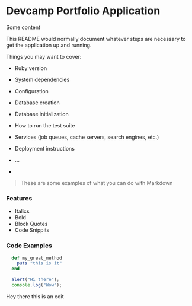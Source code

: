# Devcamp Portfolio Application

Some content

This README would normally document whatever steps are necessary to get the
application up and running.

Things you may want to cover:

* Ruby version

* System dependencies

* Configuration

* Database creation

* Database initialization

* How to run the test suite

* Services (job queues, cache servers, search engines, etc.)

* Deployment instructions

* ...
* 

> These are some examples of what you can do with Markdown

### Features

- Italics
- Bold
- Block Quotes
- Code Snippits

### Code Examples

```ruby
  def my_great_method
    puts "this is it"
  end
```

```javascript
  alert("Hi there");
  console.log("Wow");
```

Hey there this is an edit
